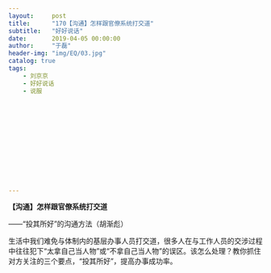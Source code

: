 ```yaml
---
layout:     post
title:      "170【沟通】怎样跟官僚系统打交道"
subtitle:   "好好说话"
date:       2019-04-05 00:00:00
author:     "于磊"
header-img: "img/EQ/03.jpg"
catalog: true
tags:
    - 刘京京
    - 好好说话
    - 说服













---
```


**【沟通】怎样跟官僚系统打交道**

——“投其所好”的沟通方法（胡渐彪）

生活中我们难免与体制内的基层办事人员打交道，很多人在与工作人员的交涉过程中往往犯下“太拿自己当人物”或“不拿自己当人物”的误区。该怎么处理？教你抓住对方关注的三个要点，“投其所好”，提高办事成功率。